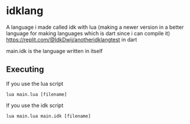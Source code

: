 # idklang
A language i made called idk with lua (making a newer version in a better language for making languages which is dart since i can compile it)
https://replit.com/@IdkDwij/anotheridklangtest in dart

main.idk is the language written in itself

## Executing
If you use the lua script
```
lua main.lua [filename]
```
If you use the idk script
```
lua main.lua main.idk [filename]
```
